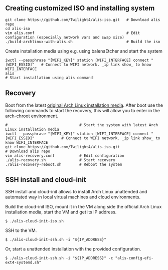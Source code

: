 ## Creating customized ISO and installing system
```
git clone https://github.com/Twilight4/alis-iso.git   # Download alis repo
cd alis-iso
vim alis.conf                                         # Edit configuration (especially network vars and swap size)
./build-archlinux-with-alis.sh                        # Build the iso
```

Create installation media using e.g. using balenaEtcher and start the system
```
iwctl --passphrase "[WIFI_KEY]" station [WIFI_INTERFACE] connect "[WIFI_ESSID]"   # Connect to WIFI network. _ip link show_ to know WIFI_INTERFACE
alis                                                                              # Start installation using alis command
```

## Recovery
Boot from the latest <a href="https://www.archlinux.org/download/">original Arch Linux installation media</a>. After boot use the following commands to start the recovery, this will allow you to enter in the arch-chroot environment.

```
#                                # Start the system with latest Arch Linux installation media
iwctl --passphrase "[WIFI_KEY]" station [WIFI_INTERFACE] connect "[WIFI_ESSID]"            # Connect to WIFI network. _ip link show_ to know WIFI_INTERFACE
git clone https://github.com/Twilight4/alis-iso.git                                        # Download alis repo
vim alis-recovery.conf           # Edit configuration
./alis-recovery.sh               # Start recovery
./alis-recovery-reboot.sh        # Reboot the system
```

## SSH install and cloud-init

SSH install and cloud-init allows to install Arch Linux unattended and automated way in local virtual machines and cloud environments.

Build the cloud-init ISO, mount it in the VM along side the official Arch Linux installation media, start the VM and get its IP address.

```
$ ./alis-cloud-init-iso.sh
```

SSH to the VM.

```
$ ./alis-cloud-init-ssh.sh -i "${IP_ADDRESS}"
```

Or, start a unattended installation with the provided configuration.

```
$ ./alis-cloud-init-ssh.sh -i "${IP_ADDRESS}" -c "alis-config-efi-ext4-systemd.sh"
```
